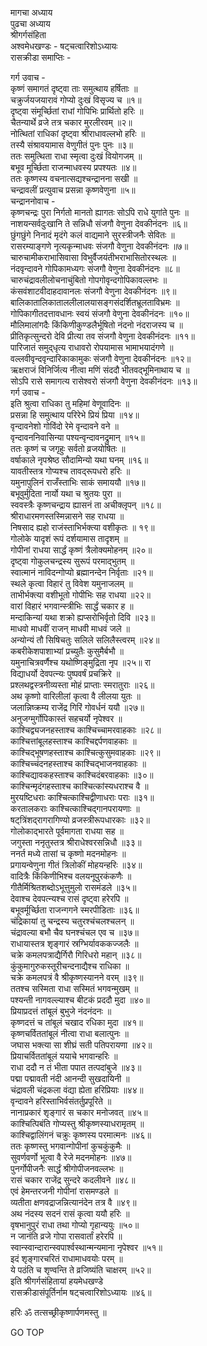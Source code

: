 मागचा अध्याय  
पुढचा अध्याय  
श्रीगर्गसंहिता  
अश्वमेधखण्डः - षट्चत्वारिशोऽध्यायः  
रासक्रीडा समाप्तिः -  
  
गर्ग उवाच -  
कृष्णं समागतं दृष्ट्वा ताः समुत्थाय हर्षिताः ॥  
चक्रुर्जयजयारावं गोप्यो दुःखं विसृज्य च ॥१॥  
दृष्ट्वा संमूर्च्छितां राधां गोपिभिः प्रार्थितो हरिः ॥  
चैतन्यार्थे व्रजे तत्र चकार मुरलीरवम् ॥२॥  
नोत्थितां राधिकां दृष्ट्वा श्रीराधावल्लभो हरिः ॥  
तस्यै संश्रावयामास वेणुगीतं पुनः पुनः ॥३॥  
ततः समुत्थिता राधा स्मृत्वा दुःखं वियोगजम् ॥  
बभूव मूर्च्छिता राजन्माधवस्य प्रपश्यतः ॥४॥  
ततः कृष्णस्य वचनात्सद्यश्चन्द्रानना सखी ॥  
चन्द्रावलीं प्रत्युवाच प्रसन्ना कृष्णवेणुना ॥५॥  
चन्द्राननोवाच -  
कृष्णचन्द्रः पुरा निर्गतो मानतो ह्यागतः सोऽपि राधे युगांते पुनः ॥  
नाशयन्सर्वदुःखानि ते सन्निधौ संजगौ वेणुना देवकीनंदनः ॥६॥  
छुंगछुंगे निनादं मृदंगे कलं वाद्यमाने सुरस्त्रीजनैः सेवितः ॥  
रासरम्याङ्गणे नृत्यकृन्माधवः संजगौ वेणुना देवकीनंदनः ॥७॥  
चारुचामीकराभासिवासा विभुर्वैजयंतीभराभासितोरस्थलः ॥  
नंदवृन्दावने गोपिकामध्यगः संजगौ वेणुना देवकीनंदनः ॥८॥  
चारुचंद्रावलीलोचनाचुंबितो गोपगोवृन्दगोपिकावल्लभः ॥  
कंसवंशाटवीदाहदावानलः संजगौ वेणुना देवकीनंदनः ॥९॥  
बालिकातालिकाताललीलालयासङ्गसंदर्शितभ्रूलताविभ्रमः ॥  
गोपिकागीतदत्तावधानः स्वयं संजगौ वेणुना देवकीनंदनः ॥१०॥  
मौलिमालांगदैः किंकिणीकुण्डलैर्भूषितो नंदनो नंदराजस्य च ॥  
प्रीतिकृत्सुन्दरो देवि प्रीत्या तव संजगौ वेणुना देवकीनंदनः ॥११॥  
पारिजातं समुद्‌धृत्य राधावरो रोपयामास भामाभयादंगणे ॥  
वल्लवीवृन्दवृन्दारिकाकामुकः संजगौ वेणुना देवकीनंदनः ॥१२॥  
ऋक्षराजं विनिर्जित्य नीत्वा मणिं संददौ भीतवद्‌भूमिनाथाय च ॥  
सोऽपि रासे समागत्य रासेश्वरो संजगौ वेणुना देवकीनंदनः ॥१३॥  
गर्ग उवाच -  
इति श्रुत्वा राधिका तु महिमां वेणूवादिनः ॥  
प्रसन्ना हि समुत्थाय परिरेभे प्रियं प्रिया ॥१४॥  
वृन्दावनेशो गोविंदो रेमे वृन्दावने वने ॥  
वृन्दावननिवासिन्या पश्यन्वृन्दावनद्रुमान् ॥१५॥  
ततः कृष्णं च जगृहुः सर्वतो व्रजयोषितः ॥  
वर्षाकाले नृपश्रेष्ठ सौदामिन्यो यथा घनम् ॥१६॥  
यावतीस्तत्र गोप्यश्च तावद्‌रूपधरो हरिः ॥  
यमुनापुलिनं राजँस्ताभिः साकं समाययौ ॥१७॥  
बभूवुर्मुदिता नार्यो यथा च श्रुतयः पुरा ॥  
स्ववस्त्रैः कृष्णचन्द्राय ह्यासनं ता अचीक्लृपन् ॥१८॥  
श्रीराधारमणस्तस्मिन्नासने सह राधया ॥  
निषसाद ह्यहो राजंस्ताभिर्भक्त्या वशीकृतः ॥ १९॥  
गोलोके यादृशं रूपं दर्शयामास तादृशम् ॥  
गोपीनां राधया सार्द्धं कृष्णं त्रैलोक्यमोहनम् ॥२०॥  
दृष्ट्वा गोकुलचन्द्रस्य सुरूपं परमाद्‌भुतम् ॥  
स्वात्मानं नाविदन्गोप्यो ब्रह्मानन्देन निर्वृताः ॥२१॥  
स्थले कृत्वा विहारं तु विवेश यमुनाजलम् ॥  
ताभीर्भक्त्या वशीभूतो गोपीभिः सह राधया ॥२२॥  
वारां विहारं भगवान्स्त्रीभिः सार्द्धं चकार ह ॥  
मन्दाकिन्यां यथा शक्रो ह्यप्सरोभिर्वृतो दिवि ॥२३॥  
माधवो माधवीं राजन् माधवी माधवं जले ॥  
अन्योन्यं तौ सिषिचतुः सलिले सलिलैस्त्वरम् ॥२४॥  
कबरीकेशपाशाभ्यां प्रच्युतैः कुसुमैर्बभौ ॥  
यमुनाचित्रवर्णैश्च यथोष्णिङ्‌मुद्रिता नृप ॥२५॥ ‌रा  
विद्याधर्यो देवपत्न्यः पुष्पवर्षं प्रचक्रिरे ॥  
प्रश्लथद्वस्त्रनीव्यस्ता मोहं प्राप्ताः स्मरातुराः ॥२६॥  
अथ कृष्णो वारिलीलां कृत्वा वै लीलया युतः ॥  
जलान्निष्क्रम्य राजेंद्र गिरिं गोवर्धनं ययौ ॥२७॥  
अनुजग्मुर्गोपिकास्तं सहचर्यो नृपेश्वर ॥  
काश्चिद्व्यजनहस्ताश्च काश्चिच्चामरवाहकाः ॥२८॥  
काश्चित्तांबूलहस्ताश्च काश्चिद्दर्पणवाहकाः ॥  
काश्चिद्‌भूषणहस्ताश्च काश्चित्कुसुमवाहकाः ॥२९॥  
काश्चिच्चंदनहस्ताश्च काश्चिद्‌भाजनवाहकाः ॥  
काश्चिद्यावकहस्ताश्च काश्चिदंबरवाहकाः ॥३०॥  
काश्चिन्मृदंगहस्ताश्च काश्चित्कांस्यधराश्च वै ॥  
मुरयष्टिधराः काश्चित्काश्चिद्वीणाधराः पराः ॥३१॥  
करतालकराः काश्चित्काश्चिद्‌गानपरायणाः ॥  
षट्‌त्रिंशद्‌रागरागिण्यो व्रजस्त्रीरूपधारकाः ॥३२॥  
गोलोकाद्‌भारते पूर्वमागता राधया सह ॥  
जगुस्ता ननृतुस्तत्र श्रीराधेश्वरसन्निधौ ॥३३॥  
ननर्त मध्ये तासां च कृष्णो मदनमोहनः ॥  
प्रगायन्वेणुना गीतं त्रिलोकीं मोहयन्हरिः ॥३४॥  
वादित्रैः किंकिणीभिश्च वलयनूपुरकंकणैः ॥  
गीतैर्मिश्रितशब्दोऽभूत्तुमुलो रासमंडले ॥३५॥  
देवाश्च देवपत्न्यश्च रासं दृष्ट्वा हरेरपि ॥  
बभूवर्मूर्च्छिता राजन्गगने स्मरपीडिताः ॥३६॥  
चंद्रिकायां तु चन्द्रस्य चतुरश्चंचलश्चलन् ॥  
चंद्रावल्या बभौ चैव घनश्चंचल एव च ॥३७॥  
राधायास्तत्र शृङ्गारं स्रग्भिर्यावककज्जलैः ॥  
चक्रे कमलपत्राद्यैर्गिरौ गिरिधरो महान् ॥३८॥  
कुंकुमागुरुकस्तूरीचन्दनाद्यैश्च राधिका ॥  
चक्रे कमलपत्रं वै श्रीकृष्णस्यानने वरम् ॥३९॥  
ततश्च सस्मिता राधा सस्मितं भगवन्मुखम् ॥  
पश्यन्ती नागवल्ल्याश्च बीटकं प्रददौ मुदा ॥४०॥  
प्रियाप्रदत्तं तांबूलं बुभुजे नंदनंदनः ॥  
कृष्णदत्तं च तांबूलं चखाद रधिका मुदा ॥४१॥  
कृष्णचर्विततांबूलं नीत्वा राधा बलात्पुनः ॥  
जघास भक्त्या सा शीघ्रं सती पतिपरायणा ॥४२॥  
प्रियाचर्विततांबूलं ययाचे भगवान्हरिः ॥  
राधा ददौ न तं भीता पपात तत्पदांबुजे ॥४३॥  
पद्मा पद्मावती नंदी आनन्दी सुखदायिनी ॥  
चंद्रावली चंद्रकला वंद्या ह्येता हरिप्रियाः ॥४४॥  
वृन्दावने हरिस्ताभिर्वसंतर्तुप्रपूरिते ॥  
नानाप्रकारं शृङ्गारं स चकार मनोजवत् ॥४५॥  
काश्चित्पिबंति गोप्यस्तु श्रीकृष्णस्याधरामृतम् ॥  
काश्चिद्वालिंगनं चक्रुः कृष्णस्य परमात्मनः ॥४६॥  
ततः कृष्णस्तु भगवान्गोपीनां कुचकुंकुमैः ॥  
सुवर्णवर्णो भूत्वा वै रेजे मदनमोहनः ॥४७॥  
पुनर्गोपीजनैः सार्द्धं श्रीगोपीजनवल्लभः ॥  
रासं चकार राजेंद्र सुन्दरे कदलीवने ॥४८॥  
एवं हेमन्तरजनी गोपीनां रासमण्डले ॥  
व्यतीता क्षणवद्राजन्नित्यानंदेन तत्र वै ॥४९॥  
अथ नंदस्य सदनं रासं कृत्वा ययौ हरिः ॥  
वृषभानुपुरं राधा तथा गोप्यो गृहान्ययुः ॥५०॥  
न जानंति व्रजे गोपा रासवार्तां हरेरपि ॥  
स्वान्स्वान्दारान्स्वपार्श्वस्थान्मन्यमाना नृपेश्वर ॥५१॥  
इदं शृङ्गारचरितं राधामाधवयोः परम् ॥  
ये पठंति च शृण्वन्ति ते व्रजिष्यंति चाक्षरम् ॥५२॥  
इति श्रीगर्गसंहितायां हयमेधखण्डे  
रासक्रीडासंपूर्तिर्नाम षट्चत्वारिशोऽध्यायः ॥४६॥  
  
हरिः ॐ तत्सच्छ्रीकृष्णार्पणमस्तु ॥  
  
GO TOP
